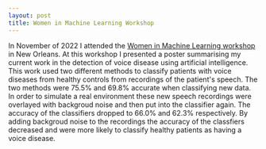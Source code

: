 ```yaml
---
layout: post
title: Women in Machine Learning Workshop 
---
```


In November of 2022 I attended the [Women in Machine Learning workshop](https://wimlworkshop.org/2022-wiml-workshop/) in New Orleans. At this workshop I presented a poster summarising my current work in the detection of voice disease using artificial intelligence. This work used two different methods to classify patients with voice diseases from healthy controls from recordings of the patient's speech. The two methods were 75.5% and 69.8% accurate when classifying new data. In order to simulate a real environment these new speech recordings were overlayed with backgroud noise and then put into the classifier again. The accuracy of the classifiers dropped to 66.0% and 62.3% respectively. By adding backgroud noise to the recordings the accuracy of the classfiers decreased and were more likely to classify healthy patients as having a voice disease. 

<object data="Files/WiML_Abstract.pdf" width="1000" height="1000" type='application/pdf'></object>
